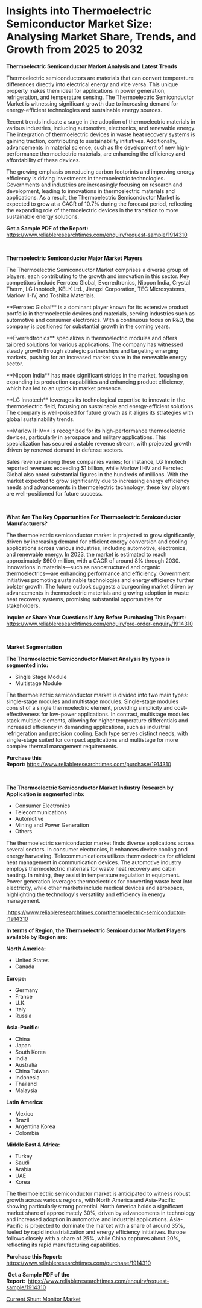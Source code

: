 <p><h1>Insights into Thermoelectric Semiconductor Market Size: Analysing Market Share, Trends, and Growth from 2025 to 2032</h1></p><p><strong>Thermoelectric Semiconductor Market Analysis and Latest Trends</strong></p>
<p><p>Thermoelectric semiconductors are materials that can convert temperature differences directly into electrical energy and vice versa. This unique property makes them ideal for applications in power generation, refrigeration, and temperature sensing. The Thermoelectric Semiconductor Market is witnessing significant growth due to increasing demand for energy-efficient technologies and sustainable energy sources.</p><p>Recent trends indicate a surge in the adoption of thermoelectric materials in various industries, including automotive, electronics, and renewable energy. The integration of thermoelectric devices in waste heat recovery systems is gaining traction, contributing to sustainability initiatives. Additionally, advancements in material science, such as the development of new high-performance thermoelectric materials, are enhancing the efficiency and affordability of these devices. </p><p>The growing emphasis on reducing carbon footprints and improving energy efficiency is driving investments in thermoelectric technologies. Governments and industries are increasingly focusing on research and development, leading to innovations in thermoelectric materials and applications. As a result, the Thermoelectric Semiconductor Market is expected to grow at a CAGR of 10.7% during the forecast period, reflecting the expanding role of thermoelectric devices in the transition to more sustainable energy solutions.</p></p>
<p><strong>Get a Sample PDF of the Report:&nbsp;</strong> <a href="https://www.reliableresearchtimes.com/enquiry/request-sample/1914310?utm_campaign=2310&utm_medium=2&utm_source=Github&utm_content=ia&utm_term=11022025&utm_id=thermoelectric-semiconductor">https://www.reliableresearchtimes.com/enquiry/request-sample/1914310</a></p>
<p>&nbsp;</p>
<p><strong>Thermoelectric Semiconductor Major Market Players</strong></p>
<p><p>The Thermoelectric Semiconductor Market comprises a diverse group of players, each contributing to the growth and innovation in this sector. Key competitors include Ferrotec Global, Everredtronics, Nippon India, Crystal Therm, LG Innotech, KELK Ltd., Jiangxi Corporation, TEC Microsystems, Marlow II-IV, and Toshiba Materials.</p><p>**Ferrotec Global** is a dominant player known for its extensive product portfolio in thermoelectric devices and materials, serving industries such as automotive and consumer electronics. With a continuous focus on R&D, the company is positioned for substantial growth in the coming years.</p><p>**Everredtronics** specializes in thermoelectric modules and offers tailored solutions for various applications. The company has witnessed steady growth through strategic partnerships and targeting emerging markets, pushing for an increased market share in the renewable energy sector.</p><p>**Nippon India** has made significant strides in the market, focusing on expanding its production capabilities and enhancing product efficiency, which has led to an uptick in market presence.</p><p>**LG Innotech** leverages its technological expertise to innovate in the thermoelectric field, focusing on sustainable and energy-efficient solutions. The company is well-poised for future growth as it aligns its strategies with global sustainability trends.</p><p>**Marlow II-IV** is recognized for its high-performance thermoelectric devices, particularly in aerospace and military applications. This specialization has secured a stable revenue stream, with projected growth driven by renewed demand in defense sectors.</p><p>Sales revenue among these companies varies; for instance, LG Innotech reported revenues exceeding $1 billion, while Marlow II-IV and Ferrotec Global also noted substantial figures in the hundreds of millions. With the market expected to grow significantly due to increasing energy efficiency needs and advancements in thermoelectric technology, these key players are well-positioned for future success.</p></p>
<p>&nbsp;</p>
<p><strong>What Are The Key Opportunities For Thermoelectric Semiconductor Manufacturers?</strong></p>
<p><p>The thermoelectric semiconductor market is projected to grow significantly, driven by increasing demand for efficient energy conversion and cooling applications across various industries, including automotive, electronics, and renewable energy. In 2023, the market is estimated to reach approximately $600 million, with a CAGR of around 8% through 2030. Innovations in materials—such as nanostructured and organic thermoelectrics—are enhancing performance and efficiency. Government initiatives promoting sustainable technologies and energy efficiency further bolster growth. The future outlook suggests a burgeoning market driven by advancements in thermoelectric materials and growing adoption in waste heat recovery systems, promising substantial opportunities for stakeholders.</p></p>
<p><strong>Inquire or Share Your Questions If Any Before Purchasing This Report:</strong> <a href="https://www.reliableresearchtimes.com/enquiry/pre-order-enquiry/1914310?utm_campaign=2310&utm_medium=2&utm_source=Github&utm_content=ia&utm_term=11022025&utm_id=thermoelectric-semiconductor">https://www.reliableresearchtimes.com/enquiry/pre-order-enquiry/1914310</a></p>
<p>&nbsp;</p>
<p><strong>Market Segmentation</strong></p>
<p><strong>The Thermoelectric Semiconductor Market Analysis by types is segmented into:</strong></p>
<p><ul><li>Single Stage Module</li><li>Multistage Module</li></ul></p>
<p><p>The thermoelectric semiconductor market is divided into two main types: single-stage modules and multistage modules. Single-stage modules consist of a single thermoelectric element, providing simplicity and cost-effectiveness for low-power applications. In contrast, multistage modules stack multiple elements, allowing for higher temperature differentials and increased efficiency in demanding applications, such as industrial refrigeration and precision cooling. Each type serves distinct needs, with single-stage suited for compact applications and multistage for more complex thermal management requirements.</p></p>
<p><strong>Purchase this Report:&nbsp;</strong><a href="https://www.reliableresearchtimes.com/purchase/1914310?utm_campaign=2310&utm_medium=2&utm_source=Github&utm_content=ia&utm_term=11022025&utm_id=thermoelectric-semiconductor">https://www.reliableresearchtimes.com/purchase/1914310</a></p>
<p>&nbsp;</p>
<p><strong>The Thermoelectric Semiconductor Market Industry Research by Application is segmented into:</strong></p>
<p><ul><li>Consumer Electronics</li><li>Telecommunications</li><li>Automotive</li><li>Mining and Power Generation</li><li>Others</li></ul></p>
<p><p>The thermoelectric semiconductor market finds diverse applications across several sectors. In consumer electronics, it enhances device cooling and energy harvesting. Telecommunications utilizes thermoelectrics for efficient heat management in communication devices. The automotive industry employs thermoelectric materials for waste heat recovery and cabin heating. In mining, they assist in temperature regulation in equipment. Power generation leverages thermoelectrics for converting waste heat into electricity, while other markets include medical devices and aerospace, highlighting the technology's versatility and efficiency in energy management.</p></p>
<p><a href="https://www.reliableresearchtimes.com/thermoelectric-semiconductor-r1914310?utm_campaign=2310&utm_medium=2&utm_source=Github&utm_content=ia&utm_term=11022025&utm_id=thermoelectric-semiconductor">&nbsp;https://www.reliableresearchtimes.com/thermoelectric-semiconductor-r1914310</a></p>
<p><strong>In terms of Region, the Thermoelectric Semiconductor Market Players available by Region are:</strong></p>
<p>
    <p> <strong> North America: </strong>
        <ul>
            <li>United States</li>
            <li>Canada</li>
        </ul>
        </p> 
    <p> <strong> Europe: </strong>
        <ul>
            <li>Germany</li>
            <li>France</li>
            <li>U.K.</li>
            <li>Italy</li>
            <li>Russia</li>
        </ul>
        </p> 
    <p> <strong> Asia-Pacific: </strong>
        <ul>
            <li>China</li>
            <li>Japan</li>
            <li>South Korea</li>
            <li>India</li>
            <li>Australia</li>
            <li>China Taiwan</li>
            <li>Indonesia</li>
            <li>Thailand</li>
            <li>Malaysia</li>
        </ul>
        </p> 
    <p> <strong> Latin America: </strong>
        <ul>
            <li>Mexico</li>
            <li>Brazil</li>
            <li>Argentina Korea</li>
            <li>Colombia</li>
        </ul>
        </p> 
    <p> <strong> Middle East & Africa: </strong>
        <ul>
            <li>Turkey</li>
            <li>Saudi</li>
            <li>Arabia</li>
            <li>UAE</li>
            <li>Korea</li>
        </ul>
    </p>
    </p>
<p><p>The thermoelectric semiconductor market is anticipated to witness robust growth across various regions, with North America and Asia-Pacific showing particularly strong potential. North America holds a significant market share of approximately 30%, driven by advancements in technology and increased adoption in automotive and industrial applications. Asia-Pacific is projected to dominate the market with a share of around 35%, fueled by rapid industrialization and energy efficiency initiatives. Europe follows closely with a share of 25%, while China captures about 20%, reflecting its rapid manufacturing capabilities.</p></p>
<p><strong>Purchase this Report: </strong><a href="https://www.reliableresearchtimes.com/purchase/1914310?utm_campaign=2310&utm_medium=2&utm_source=Github&utm_content=ia&utm_term=11022025&utm_id=thermoelectric-semiconductor">https://www.reliableresearchtimes.com/purchase/1914310</a></p>
<p>&nbsp;<strong>Get a Sample PDF of the Report:&nbsp;&nbsp;</strong><a href="https://www.reliableresearchtimes.com/enquiry/request-sample/1914310?utm_campaign=2310&utm_medium=2&utm_source=Github&utm_content=ia&utm_term=11022025&utm_id=thermoelectric-semiconductor">https://www.reliableresearchtimes.com/enquiry/request-sample/1914310</a></p>
<p><strong></strong></p>
<p><p><a href="https://github.com/yankimber90yankim/Market-Research-Report-List-1/blob/main/current-shunt-monitor-market.md?utm_campaign=2310&utm_medium=2&utm_source=Github&utm_content=ia&utm_term=11022025&utm_id=thermoelectric-semiconductor">Current Shunt Monitor Market</a></p></p>